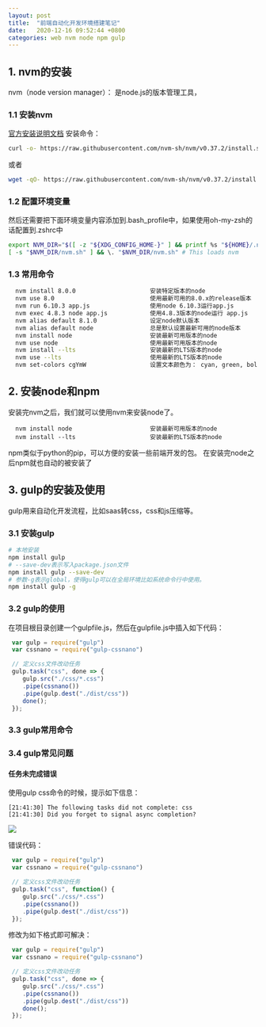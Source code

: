 ```yaml
---
layout: post
title:  "前端自动化开发环境搭建笔记"
date:   2020-12-16 09:52:44 +0800
categories: web nvm node npm gulp
---
```



## 1. nvm的安装
nvm（node version manager）： 是node.js的版本管理工具，
### 1.1 安装nvm
[官方安装说明文档](https://github.com/nvm-sh/nvm#install--update-script)
安装命令：
```bash
curl -o- https://raw.githubusercontent.com/nvm-sh/nvm/v0.37.2/install.sh | bash
```
或者
```bash
wget -qO- https://raw.githubusercontent.com/nvm-sh/nvm/v0.37.2/install.sh | bash
```

### 1.2 配置环境变量
然后还需要把下面环境变量内容添加到.bash_profile中，如果使用oh-my-zsh的话配置到.zshrc中
```bash
export NVM_DIR="$([ -z "${XDG_CONFIG_HOME-}" ] && printf %s "${HOME}/.nvm" || printf %s "${XDG_CONFIG_HOME}/nvm")"
[ -s "$NVM_DIR/nvm.sh" ] && \. "$NVM_DIR/nvm.sh" # This loads nvm
```
### 1.3 常用命令
```bash
  nvm install 8.0.0                     安装特定版本的node
  nvm use 8.0                           使用最新可用的8.0.x的release版本
  nvm run 6.10.3 app.js                 使用node 6.10.3运行app.js
  nvm exec 4.8.3 node app.js            使用4.8.3版本的node运行 app.js
  nvm alias default 8.1.0               设定node默认版本
  nvm alias default node                总是默认设置最新可用的node版本
  nvm install node                      安装最新可用版本的node
  nvm use node                          使用最新可用版本的node
  nvm install --lts                     安装最新的LTS版本的node
  nvm use --lts                         使用最新的LTS版本的node
  nvm set-colors cgYmW                  设置文本颜色为： cyan, green, bold yellow, magenta, and white

```

## 2. 安装node和npm
安装完nvm之后，我们就可以使用nvm来安装node了。
```
  nvm install node                      安装最新可用版本的node
  nvm install --lts                     安装最新的LTS版本的node
```

npm类似于python的pip，可以方便的安装一些前端开发的包。
在安装完node之后npm就也自动的被安装了

## 3. gulp的安装及使用
gulp用来自动化开发流程，比如saas转css，css和js压缩等。
### 3.1 安装gulp
```bash
# 本地安装
npm install gulp 
# --save-dev表示写入package.json文件
npm install gulp --save-dev
# 参数-g表示global，使得gulp可以在全局环境比如系统命令行中使用。
npm install gulp -g
```
### 3.2 gulp的使用
在项目根目录创建一个gulpfile.js，然后在gulpfile.js中插入如下代码：
```javascript
 var gulp = require("gulp")
 var cssnano = require("gulp-cssnano")

 // 定义css文件改动任务
 gulp.task("css", done => {
    gulp.src("./css/*.css")
    .pipe(cssnano())
    .pipe(gulp.dest("./dist/css"))
    done();
 });
```
### 3.3 gulp常用命令

### 3.4 gulp常见问题
#### 任务未完成错误


使用gulp css命令的时候，提示如下信息：
```
[21:41:30] The following tasks did not complete: css
[21:41:30] Did you forget to signal async completion?
```
![](http://yinyang.space/img/20201216_gulp1.png)

错误代码：
```javascript
 var gulp = require("gulp")
 var cssnano = require("gulp-cssnano")

 // 定义css文件改动任务
 gulp.task("css", function() {
    gulp.src("./css/*.css")
    .pipe(cssnano())
    .pipe(gulp.dest("./dist/css"))
 });  
 ```

修改为如下格式即可解决：
```javascript
 var gulp = require("gulp")
 var cssnano = require("gulp-cssnano")

 // 定义css文件改动任务
 gulp.task("css", done => {
    gulp.src("./css/*.css")
    .pipe(cssnano())
    .pipe(gulp.dest("./dist/css"))
    done();
 });  
```

